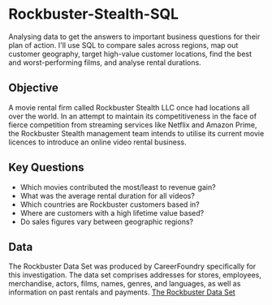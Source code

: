 # Rockbuster-Stealth-SQL
Analysing data to get the answers to important business questions for their plan of action. I'll use SQL to compare sales across regions, map out customer geography, target high-value customer locations, find the best and worst-performing films, and analyse rental durations.
## Objective
A movie rental firm called Rockbuster Stealth LLC once had locations all over the world. In an attempt to maintain its competitiveness in the face of fierce competition from streaming services like Netflix and Amazon Prime, the Rockbuster Stealth management team intends to utilise its current movie licences to introduce an online video rental business.
## Key Questions
- Which movies contributed the most/least to revenue gain?
- What was the average rental duration for all videos?
- Which countries are Rockbuster customers based in?
- Where are customers with a high lifetime value based?
- Do sales figures vary between geographic regions?
## Data
The Rockbuster Data Set was produced by CareerFoundry specifically for this investigation. The data set comprises addresses for stores, employees, merchandise, actors, films, names, genres, and languages, as well as information on past rentals and payments.
[The Rockbuster Data Set]([url](https://images.careerfoundry.com/public/courses/data-immersion/A3/E3.1%20/actor.csv)https://images.careerfoundry.com/public/courses/data-immersion/A3/E3.1%20/actor.csv)
